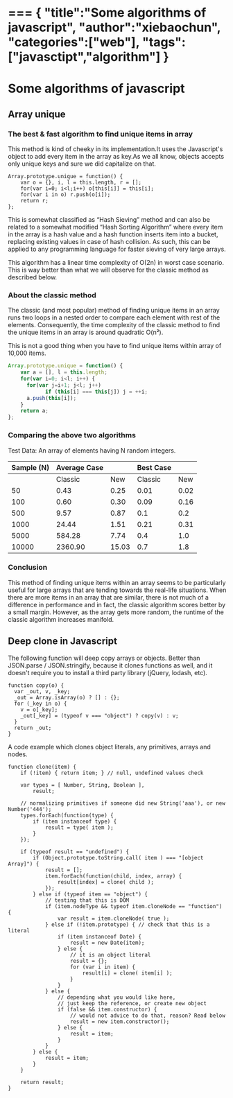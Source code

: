 ===
{
    "title":"Some algorithms of javascript",
    "author":"xiebaochun",
    "categories":["web"],
    "tags":["javasctipt","algorithm"]
}
===

# Some algorithms of javascript

## Array unique
### The best & fast algorithm to find unique items in array
This method is kind of cheeky in its implementation.It uses the Javascript's object to add every item in the array as key.As we all know,
objects accepts only unique keys and sure we did capitalize on that.
```
Array.prototype.unique = function() {
	var o = {}, i, l = this.length, r = [];
	for(var i=0; i<l;i++) o[this[i]] = this[i];
	for(var i in o) r.push(o[i]);
	return r;
};
``` 
This is somewhat classified as “Hash Sieving” method and can also be related to a somewhat modified “Hash Sorting Algorithm” where every item in the array is a hash value and a hash function inserts item into a bucket, replacing existing values in case of hash collision. As such, this can be applied to any programming language for faster sieving of very large arrays.

This algorithm has a linear time complexity of O(2n) in worst case scenario. This is way better than what we will observe for the classic method as described below.

### About the classic method
The classic (and most popular) method of finding unique items in an array runs two loops in a nested order to compare each element with rest of the elements. Consequently, the time complexity of the classic method to find the unique items in an array is around quadratic O(n²).

This is not a good thing when you have to find unique items within array of 10,000 items.
```javascript
Array.prototype.unique = function() {
    var a = [], l = this.length;
    for(var i=0; i<l; i++) {
      for(var j=i+1; j<l; j++)
            if (this[i] === this[j]) j = ++i;
      a.push(this[i]);
    }
    return a;
};
```
### Comparing the above two algorithms
Test Data: An array of elements having N random integers.

| Sample (N) | Average 	Case	|		| Best Case		|      |
| --- | --- | --- | --- | --- |
| 			 | Classic			|New	| Classic		| New	|
| 50		 | 0.43				|0.25	| 0.01			| 0.02	|
| 100		 | 0.60				|0.30	| 0.09			| 0.16	|
| 500		 | 9.57				|0.87	| 0.1			| 0.2	|
| 1000		 | 24.44			|1.51	| 0.21			| 0.31	|
| 5000		 | 584.28			|7.74	| 0.4			| 1.0	|
| 10000		 | 2360.90			|15.03	| 0.7			| 1.8	|

### Conclusion
This method of finding unique items within an array seems to be particularly useful for large arrays that are tending towards the real-life situations. When there are more items in an array that are similar, there is not much of a difference in performance and in fact, the classic algorithm scores better by a small margin. However, as the array gets more random, the runtime of the classic algorithm increases manifold.

## Deep clone in Javascript
The following function will deep copy arrays or objects. Better than JSON.parse / JSON.stringify, because it clones functions as well, and it doesn't require you to install a third party library (jQuery, lodash, etc).
```
function copy(o) {
  var _out, v, _key;
  _out = Array.isArray(o) ? [] : {};
  for (_key in o) {
    v = o[_key];
    _out[_key] = (typeof v === "object") ? copy(v) : v;
  }
  return _out;
}
```
A code example which clones object literals, any primitives, arrays and nodes.
```
function clone(item) {
    if (!item) { return item; } // null, undefined values check

    var types = [ Number, String, Boolean ], 
        result;

    // normalizing primitives if someone did new String('aaa'), or new Number('444');
    types.forEach(function(type) {
        if (item instanceof type) {
            result = type( item );
        }
    });

    if (typeof result == "undefined") {
        if (Object.prototype.toString.call( item ) === "[object Array]") {
            result = [];
            item.forEach(function(child, index, array) { 
                result[index] = clone( child );
            });
        } else if (typeof item == "object") {
            // testing that this is DOM
            if (item.nodeType && typeof item.cloneNode == "function") {
                var result = item.cloneNode( true );    
            } else if (!item.prototype) { // check that this is a literal
                if (item instanceof Date) {
                    result = new Date(item);
                } else {
                    // it is an object literal
                    result = {};
                    for (var i in item) {
                        result[i] = clone( item[i] );
                    }
                }
            } else {
                // depending what you would like here,
                // just keep the reference, or create new object
                if (false && item.constructor) {
                    // would not advice to do that, reason? Read below
                    result = new item.constructor();
                } else {
                    result = item;
                }
            }
        } else {
            result = item;
        }
    }

    return result;
}
```